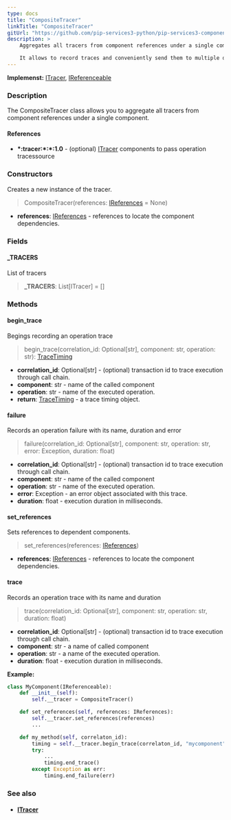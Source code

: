 ```yaml
---
type: docs
title: "CompositeTracer"
linkTitle: "CompositeTracer"
gitUrl: "https://github.com/pip-services3-python/pip-services3-components-python"
description: >
    Aggregates all tracers from component references under a single component.

    It allows to record traces and conveniently send them to multiple destinations. 
---
```


**Implemenst:** [ITracer](../itracer), [IReferenceable](../../../commons/refer/ireferenceable)

### Description

The CompositeTracer class allows you to aggregate all tracers from component references under a single component.

#### References

- **\*:tracer:\*:\*:1.0** - (optional) [ITracer](../itracer) components to pass operation tracessource

### Constructors
Creates a new instance of the tracer.

> CompositeTracer(references: [IReferences](../../../commons/refer/ireferences) = None)

- **references**: [IReferences](../../../commons/refer/ireferences) - references to locate the component dependencies.

### Fields

<span class="hide-title-link">

#### _TRACERS
List of tracers
> **_TRACERS**: List[ITracer] = []

</span>

### Methods

#### begin_trace
Begings recording an operation trace

> begin_trace(correlation_id: Optional[str], component: str, operation: str): [TraceTiming](../trace_timing)

- **correlation_id**: Optional[str] - (optional) transaction id to trace execution through call chain.
- **component**: str - name of the called component
- **operation**: str - name of the executed operation.
- **return**: [TraceTiming](../trace_timing) - a trace timing object.


#### failure
Records an operation failure with its name, duration and error

> failure(correlation_id: Optional[str], component: str, operation: str, error: Exception,
duration: float)

- **correlation_id**: Optional[str] - (optional) transaction id to trace execution through call chain.
- **component**: str - name of the called component
- **operation**: str - name of the executed operation.
- **error**: Exception - an error object associated with this trace.
- **duration**: float - execution duration in milliseconds.


#### set_references
Sets references to dependent components.

> set_references(references: [IReferences](../../../commons/refer/ireferences))

- **references**: [IReferences](../../../commons/refer/ireferences) - references to locate the component dependencies.

#### trace
Records an operation trace with its name and duration

> trace(correlation_id: Optional[str], component: str, operation: str, duration: float)

- **correlation_id**: Optional[str] - (optional) transaction id to trace execution through call chain.
- **component**: str - a name of called component
- **operation**: str - a name of the executed operation.
- **duration**: float - execution duration in milliseconds.

**Example:**

```python
class MyComponent(IReferenceable):
    def __init__(self):
        self.__tracer = CompositeTracer()

    def set_references(self, references: IReferences):
        self.__tracer.set_references(references)
        ...

    def my_method(self, correlaton_id):
        timing = self.__tracer.begin_trace(correlaton_id, "mycomponent", "mymethod")
        try:
            ...
            timing.end_trace()
        except Exception as err:
            timing.end_failure(err)
```

### See also
- #### [ITracer](../itracer)
